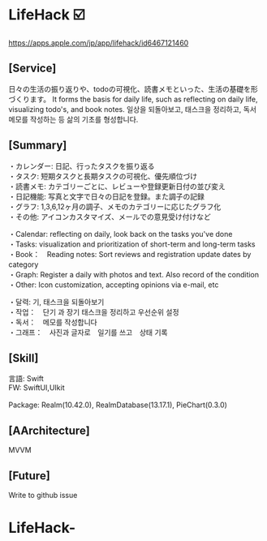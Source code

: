 # LifeHack ☑️
https://apps.apple.com/jp/app/lifehack/id6467121460

## [Service]
日々の生活の振り返りや、todoの可視化、読書メモといった、生活の基礎を形づくります。
It forms the basis for daily life, such as reflecting on daily life, visualizing todo's, and book notes.
일상을 되돌아보고, 태스크을 정리하고, 독서 메모를 작성하는 등 삶의 기초를 형성합니다.

## [Summary]
・カレンダー: 日記、行ったタスクを振り返る  <br>
・タスク: 短期タスクと長期タスクの可視化、優先順位づけ  <br>
・読書メモ: カテゴリーごとに、レビューや登録更新日付の並び変え  <br>
・日記機能: 写真と文字で日々の日記を登録。また調子の記録  <br>
・グラフ: 1,3,6,12ヶ月の調子、メモのカテゴリーに応じたグラフ化  <br>
・その他: アイコンカスタマイズ、メールでの意見受け付けなど  <br>

・Calendar: reflecting on daily, look back on the tasks you've done <br>
・Tasks: visualization and prioritization of short-term and long-term tasks　<br>
・Book：　Reading notes: Sort reviews and registration update dates by category　<br>
・Graph: Register a daily  with photos and text. Also record of the condition <br>
・Other: Icon customization, accepting opinions via e-mail, etc <br>

・달력: 기, 태스크을 되돌아보기 <br>
・작업：　단기 과 장기 태스크을  정리하고 우선순위 설정　<br>
・독서：　메모를 작성합니다　<br>
・그래프：　사진과 글자로　일기를 쓰고　상태 기록　<br>

## [Skill] <br>
言語: Swift  <br>
FW: SwiftUI,UIkit  <br>  
Package: Realm(10.42.0), RealmDatabase(13.17.1), PieChart(0.3.0)  <br>

## [AArchitecture] <br>
MVVM

## [Future] <br>
Write to github issue

# LifeHack-
